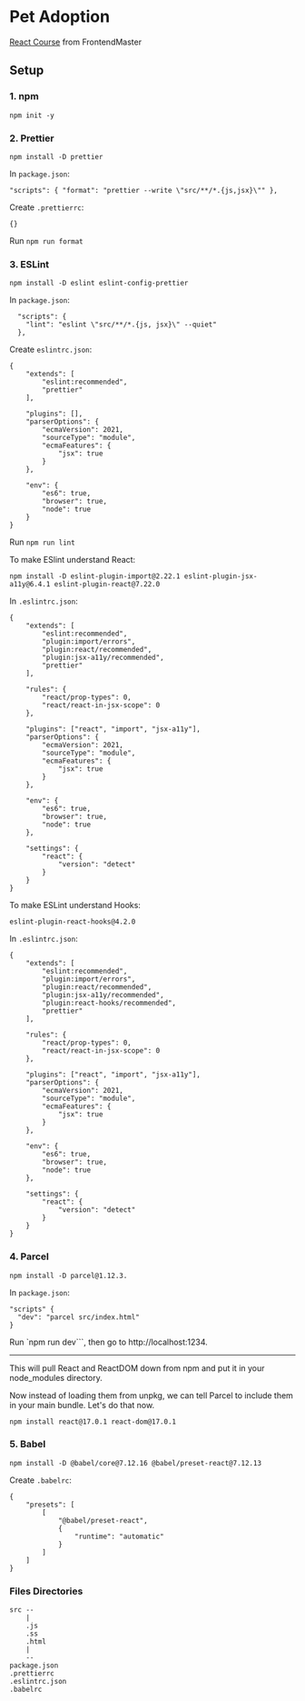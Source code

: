 # Pet Adoption

[React Course](https://frontendmasters.com/courses/complete-react-v6/) from FrontendMaster

## Setup

### 1. npm

```
npm init -y
```

### 2. Prettier

```
npm install -D prettier
```

In `package.json`:

`
"scripts": {
	"format": "prettier --write \"src/**/*.{js,jsx}\""
},
`

Create `.prettierrc`:

```
{}
```

Run `npm run format`

### 3. ESLint

```
npm install -D eslint eslint-config-prettier
```

In `package.json`:

```
  "scripts": {
    "lint": "eslint \"src/**/*.{js, jsx}\" --quiet"
  },
```

Create `eslintrc.json`:

```
{
    "extends": [
        "eslint:recommended",
        "prettier"
    ],

    "plugins": [],
    "parserOptions": {
        "ecmaVersion": 2021,
        "sourceType": "module",
        "ecmaFeatures": {
            "jsx": true
        }
    },

    "env": {
        "es6": true,
        "browser": true,
        "node": true
    }
}

```

Run `npm run lint`

To make ESlint understand React:

```
npm install -D eslint-plugin-import@2.22.1 eslint-plugin-jsx-a11y@6.4.1 eslint-plugin-react@7.22.0
```

In `.eslintrc.json`:

```
{
    "extends": [
        "eslint:recommended",
        "plugin:import/errors",
        "plugin:react/recommended",
        "plugin:jsx-a11y/recommended",
        "prettier"
    ],

    "rules": {
        "react/prop-types": 0,
        "react/react-in-jsx-scope": 0
    },

    "plugins": ["react", "import", "jsx-a11y"],
    "parserOptions": {
        "ecmaVersion": 2021,
        "sourceType": "module",
        "ecmaFeatures": {
            "jsx": true
        }
    },

    "env": {
        "es6": true,
        "browser": true,
        "node": true
    },

    "settings": {
        "react": {
            "version": "detect"
        }
    }
}
```

To make ESLint understand Hooks:

```
eslint-plugin-react-hooks@4.2.0
```

In `.eslintrc.json`:

```
{
    "extends": [
        "eslint:recommended",
        "plugin:import/errors",
        "plugin:react/recommended",
        "plugin:jsx-a11y/recommended",
        "plugin:react-hooks/recommended",
        "prettier"
    ],

    "rules": {
        "react/prop-types": 0,
        "react/react-in-jsx-scope": 0
    },

    "plugins": ["react", "import", "jsx-a11y"],
    "parserOptions": {
        "ecmaVersion": 2021,
        "sourceType": "module",
        "ecmaFeatures": {
            "jsx": true
        }
    },

    "env": {
        "es6": true,
        "browser": true,
        "node": true
    },

    "settings": {
        "react": {
            "version": "detect"
        }
    }
}
```

### 4. Parcel

```
npm install -D parcel@1.12.3.
```

In `package.json`:

```
"scripts" {
  "dev": "parcel src/index.html"
}
```

Run `npm run dev```, then go to http://localhost:1234.

---------------------------------

This will pull React and ReactDOM down from npm and put it in your node_modules directory. 

Now instead of loading them from unpkg, we can tell Parcel to include them in your main bundle. Let's do that now.

```
npm install react@17.0.1 react-dom@17.0.1
```

### 5. Babel

```
npm install -D @babel/core@7.12.16 @babel/preset-react@7.12.13
```

Create `.babelrc`:

```
{
    "presets": [
        [
            "@babel/preset-react",
            {
                "runtime": "automatic"
            }
        ]
    ]
}
```

### Files Directories

```
src --
    |
    .js
    .ss
    .html
    |
    --
package.json
.prettierrc
.eslintrc.json
.babelrc
```
